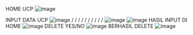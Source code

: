 HOME UCP
![image](https://github.com/user-attachments/assets/03c65acd-fdfd-449f-b8bd-22702ce57ad6)

INPUT DATA UCP
![image](https://github.com/user-attachments/assets/956e61f4-c30f-4c0e-b505-172bf0a95047)
/
/
/
/
/
/
/
/
/
/
![image](https://github.com/user-attachments/assets/b875a520-61d7-41d9-98c9-340618afd2a5)
![image](https://github.com/user-attachments/assets/a4549cf4-af73-4a0c-8d68-b3a0e29bb586)
HASIL INPUT DI HOME
![image](https://github.com/user-attachments/assets/011a74ce-b290-448c-8dfd-9ce59147a12c)
DELETE YES/NO
![image](https://github.com/user-attachments/assets/275fc4ef-d5f6-4ff3-b784-4e1af8aa3f2f)
BERHASIL DELETE
![image](https://github.com/user-attachments/assets/3514d3e4-dcc6-4e51-96c4-ce63a65f1c00)

